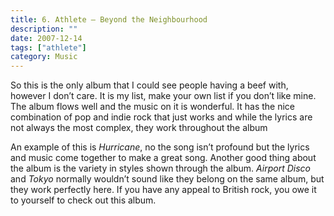 ```yaml
---
title: 6. Athlete – Beyond the Neighbourhood
description: ""
date: 2007-12-14
tags: ["athlete"]
category: Music
---
```



So this is the only album that I could see people having a beef with, however I don’t care.  It is my list, make your own list if you don’t like mine.  The album flows well and the music on it is wonderful.  It has the nice combination of pop and indie rock that just works and while the lyrics are not always the most complex, they work throughout the album

An example of this is *Hurricane*, no the song isn’t profound but the lyrics and music come together to make a great song.  Another good thing about the album is the variety in styles shown through the album.  *Airport Disco* and *Tokyo* normally wouldn’t sound like they belong on the same album, but they work perfectly here.  If you have any appeal to British rock, you owe it to yourself to check out this album. 
